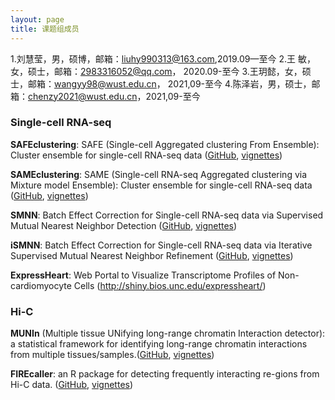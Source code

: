 ```yaml
---
layout: page
title: 课题组成员
---
```

1.刘慧莹，男，硕博，邮箱：liuhy990313@163.com,2019.09—至今
2.王  敏，女，硕士，邮箱：2983316052@qq.com， 2020.09-至今
3.王玥懿，女，硕士，邮箱：wangyy98@wust.edu.cn， 2021,09-至今
4.陈泽岩，男，硕士，邮箱：chenzy2021@wust.edu.cn，2021,09-至今

### Single-cell RNA-seq

**SAFEclustering**: SAFE (Single-cell Aggregated clustering From Ensemble): Cluster ensemble for single-cell RNA-seq data ([GitHub](https://github.com/yycunc/SAFEclustering), [vignettes](https://github.com/yycunc/SAFEclustering/blob/master/README.md))

**SAMEclustering**: SAME (Single-cell RNA-seq Aggregated clustering via Mixture model Ensemble): Cluster ensemble for single-cell RNA-seq data ([GitHub](https://github.com/yycunc/SAMEclustering), [vignettes](https://github.com/yycunc/SAMEclustering/blob/master/README.md))

**SMNN**: Batch Effect Correction for Single-cell RNA-seq data via Supervised Mutual Nearest Neighbor Detection ([GitHub](https://github.com/yycunc/SMNN), [vignettes](https://github.com/yycunc/SMNN/blob/master/README.md))

**iSMNN**: Batch Effect Correction for Single-cell RNA-seq data via Iterative Supervised Mutual Nearest Neighbor Refinement ([GitHub](https://github.com/yycunc/iSMNN), [vignettes](https://github.com/yycunc/iSMNN/blob/main/README.md))

**ExpressHeart**: Web Portal to Visualize Transcriptome Profiles of Non-cardiomyocyte Cells (http://shiny.bios.unc.edu/expressheart/)

### Hi-C

**MUNIn** (Multiple tissue UNifying long-range chromatin Interaction detector): a statistical framework for identifying long-range chromatin interactions from multiple tissues/samples.([GitHub](https://github.com/yycunc/MUNIn), [vignettes](https://github.com/yycunc/MUNIn/blob/master/README.md))

**FIREcaller**: an R package for detecting frequently interacting re-gions from Hi-C data. ([GitHub](https://github.com/yycunc/FIREcaller), [vignettes](https://github.com/yycunc/FIREcaller/blob/master/README.md))
